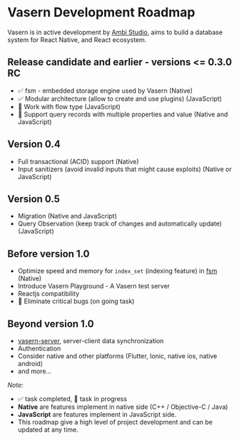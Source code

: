 # Vasern Development Roadmap

Vasern is in active development by [Ambi Studio](https://ambi.studio), aims to build a database system for React Native, and React ecosystem.

## Release candidate and earlier - versions <= 0.3.0 RC

- ✅ fsm - embedded storage engine used by Vasern (Native)
- ✅ Modular architecture (allow to create and use plugins) (JavaScript)
- 🔸 Work with flow type (JavaScript)
- 🔸 Support query records with multiple properties and value (Native and JavaScript) 

## Version 0.4

- Full transactional (ACID) support (Native)
- Input sanitizers (avoid invalid inputs that might cause exploits) (Native or JavaScript)

## Version 0.5 

- Migration (Native and JavaScript) 
- Query Observation (keep track of changes and automatically update) (JavaScript)

## Before version 1.0

- Optimize speed and memory for `index_set` (indexing feature) in [fsm](https://github.com/vasern/fsm) (Native)
- Introduce Vasern Playground - A Vasern test server
- Reactjs compatibility
- 🔸 Eliminate critical bugs (on going task)

## Beyond version 1.0

- [vasern-server](https://github.com/vasern/vasern-server), server-client data synchronization
- Authentication
- Consider native and other platforms (Flutter, Ionic, native ios, native android)
- and more...


_Note:_ 

- ✅ task completed, 🔸 task in progress
- **Native** are features implement in native side (C++ / Objective-C / Java)
- **JavaScript** are features implement in JavaScript side.
- This roadmap give a high level of project development and can be updated at any time.
